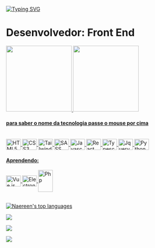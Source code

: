 

[![Typing SVG](https://readme-typing-svg.herokuapp.com/?color=2e7fec&size=35&center=true&vCenter=true&width=1000&lines=Olá,+MEU+NOME+É+JULIO+GABRIEL+SANTOS+MARTINS;+tenho+22+Anos;Moro+Em+Barueri,+SP;E+Estou+Estudando+Na+NewTab+Academy;Seja+Bem-vindo!+:%29)](https://git.io/typing-svg)

<h1> Desenvolvedor: Front End </h1>


<div>
  
  <a href="https://github.com/julio-2001">
  <img  height="180em" src="https://github-readme-stats.vercel.app/api?username=julio-2001&count_private=true&show_icons=true&locale=pt-br&include_all_commit=true&&bg_color=000000&text_color=fbf6ffff&icon_color=09b43aff")/>

 <img height="180em" src= "https://github-readme-stats.vercel.app/api/top-langs/?username=julio-2001&layout=compact&theme=dark&bg_color=000000&title_color=618ed9&text_color=faf8f8&locale=pt-BR&langs_count=10"/>  
    
</div>
  
  #### para saber o nome da tecnologia passe o mouse por cima
<div style="display:inline_block"><br>
  
  <img title="HTML" align="center" alt="HTML5" height="30" width="40" src="https://cdn.jsdelivr.net/gh/devicons/devicon/icons/html5/html5-original.svg"  />
  <img title="CSS" align="center" alt="CSS3"  height="30" width="40" src="https://cdn.jsdelivr.net/gh/devicons/devicon/icons/css3/css3-original.svg" />
  <img title="TailwindCSS" align="center" alt="TailwindCSS" height="30" width="40"  src="https://cdn.jsdelivr.net/gh/devicons/devicon/icons/tailwindcss/tailwindcss-plain.svg"/>
  <img title="Sass" align="center" alt="SASS"  height="30" width="40" src="https://cdn.jsdelivr.net/gh/devicons/devicon/icons/sass/sass-original.svg" />
  <img title="Javascript" align="center" alt="Javascrip" height="30" width="40" 
  src="https://cdn.jsdelivr.net/gh/devicons/devicon/icons/javascript/javascript-original.svg"/>
   <img title="React" align="center" alt="React" height="30" width="40" 
   src="https://cdn.jsdelivr.net/gh/devicons/devicon/icons/react/react-original.svg"/>
  <img title="Typescript" align="center" alt="Typescript" height="30" width="40"  src="https://cdn.jsdelivr.net/gh/devicons/devicon/icons/typescript/typescript-original.svg"/>
  <img title="Jquery" align="center" alt="Jquery" height="30" width="40" src="https://cdn.jsdelivr.net/gh/devicons/devicon/icons/jquery/jquery-original.svg">
  
  <img title="Python" align="center" alt="Python" height="30" width="40" src="https://cdn.jsdelivr.net/gh/devicons/devicon/icons/python/python-original.svg"/>
        
</div>

  #### Aprendendo:
  
  <div>
  <img title="Vue.JS" align="center" alt="Vue.js" height="30" width="40" src="https://cdn.jsdelivr.net/gh/devicons/devicon/icons/vuejs/vuejs-original.svg"/>
<img title="Electron" align="center" alt="Electron" height="30" width="40" src="https://cdn.jsdelivr.net/gh/devicons/devicon/icons/electron/electron-original.svg"/>
  <img title="Php" align="center" alt="Php" height="60" width="40" src="https://cdn.jsdelivr.net/gh/devicons/devicon/icons/php/php-original.svg">
      
</div>


##

[![Naereen's top languages](https://github-readme-stats.vercel.app/api/top-langs/?username=julio-2001&theme=blue-green)](https://github.com/anuraghazra/github-readme-stats)
  
<div >
    <a  href="https://www.linkedin.com/in/julio-martins2001/" target="_blank"> <img src="https://img.shields.io/badge/LinkedIn-0077B5?style=for-the-  badge&logo=linkedin&logoColor=white"  target="_blank"></a>
  
  <a href="mailto:julio2001martins@gmail.com" ><img src="https://img.shields.io/badge/Gmail-D14836?style=for-the-badge&logo=gmail&logoColor=white"></a>
  
  <a href="https://codepen.io/julio-2001-the-scripter"> <img src="https://img.shields.io/badge/Codepen-000000?style=for-the-badge&logo=codepen&logoColor=white"> </a>
  
</div>
  

